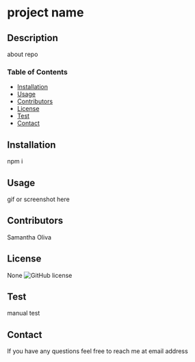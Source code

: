 
# project name

## Description
about repo

### Table of Contents
* [Installation](#installation)
* [Usage](#usage)
* [Contributors](#contributors)
* [License](#license)
* [Test](#test)
* [Contact](contact)

## Installation
npm i

## Usage
gif or screenshot here

## Contributors
Samantha Oliva

## License
None 
![GitHub license](https://img.shields.io/badge/license-None-blue.svg)

## Test
manual test

## Contact
If you have any questions feel free to reach me at
email address

  
